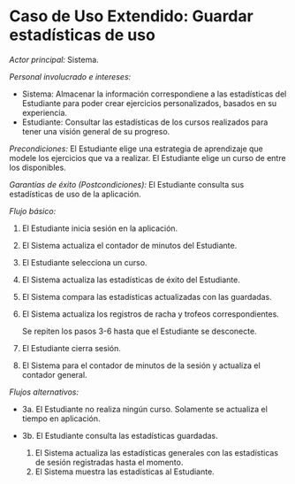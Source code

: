 # Caso de Uso Extendido: Guardar estadísticas de uso

*Actor principal:* Sistema.

*Personal involucrado e intereses:*

- Sistema: Almacenar la información correspondiene a las estadísticas del Estudiante para poder crear ejercicios personalizados, basados en su experiencia.
- Estudiante: Consultar las estadísticas de los cursos realizados para tener una visión general de su progreso.

*Precondiciones:* El Estudiante elige una estrategia de aprendizaje que modele los ejercicios que va a realizar. El Estudiante elige un curso de entre los disponibles.

*Garantías de éxito (Postcondiciones):* El Estudiante consulta sus estadísticas de uso de la aplicación.

*Flujo básico:*

1. El Estudiante inicia sesión en la aplicación.  
2. El Sistema actualiza el contador de minutos del Estudiante.  
3. El Estudiante selecciona un curso.  
4. El Sistema actualiza las estadísticas de éxito del Estudiante.  
5. El Sistema compara las estadísticas actualizadas con las guardadas.  
6. El Sistema actualiza los registros de racha y trofeos correspondientes.  

   Se repiten los pasos 3-6 hasta que el Estudiante se desconecte.  

7. El Estudiante cierra sesión.  
8. El Sistema para el contador de minutos de la sesión y actualiza el contador general.  

*Flujos alternativos:*

- 3a. El Estudiante no realiza ningún curso. Solamente se actualiza el tiempo en aplicación.  

- 3b. El Estudiante consulta las estadísticas guardadas.  
    1. El Sistema actualiza las estadísticas generales con las estadísticas de sesión registradas hasta el momento.  
    2. El Sistema muestra las estadísticas al Estudiante.  
